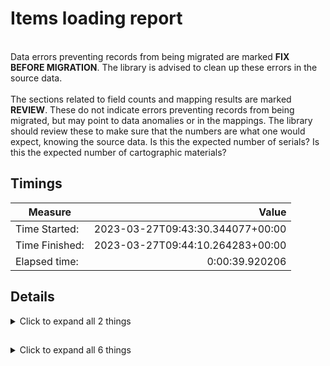 # Items loading report   
<br/>Data errors preventing records from being migrated are marked **FIX BEFORE MIGRATION**. The library is advised to clean up these errors in the source data.<br/><br/> The sections related to field counts and mapping results are marked **REVIEW**. These do not indicate errors preventing records from being migrated, but may point to data anomalies or in the mappings. The library should review these to make sure that the numbers are what one would expect, knowing the source data. Is this the expected number of serials? Is this the expected number of cartographic materials?
## Timings   
   
Measure | Value   
--- | ---:   
Time Started: | 2023-03-27T09:43:30.344077+00:00   
Time Finished: | 2023-03-27T09:44:10.264283+00:00   
Elapsed time: | 0:00:39.920206   
   
## Details    
    
<details><summary>Click to expand all 2 things</summary>     
   
Measure | Count   
--- | ---:   
Generic exceptions (see log for details) | 7   
</details>   
   
##     
    
<details><summary>Click to expand all 6 things</summary>     
   
Measure | Count   
--- | ---:   
Failed to post first time | 19   
Failed to post second time | 6   
Records posted first time | 0   
Records posted second time | 0   
Records processed first time | 10   
Records processed second time | 19   
</details>   
